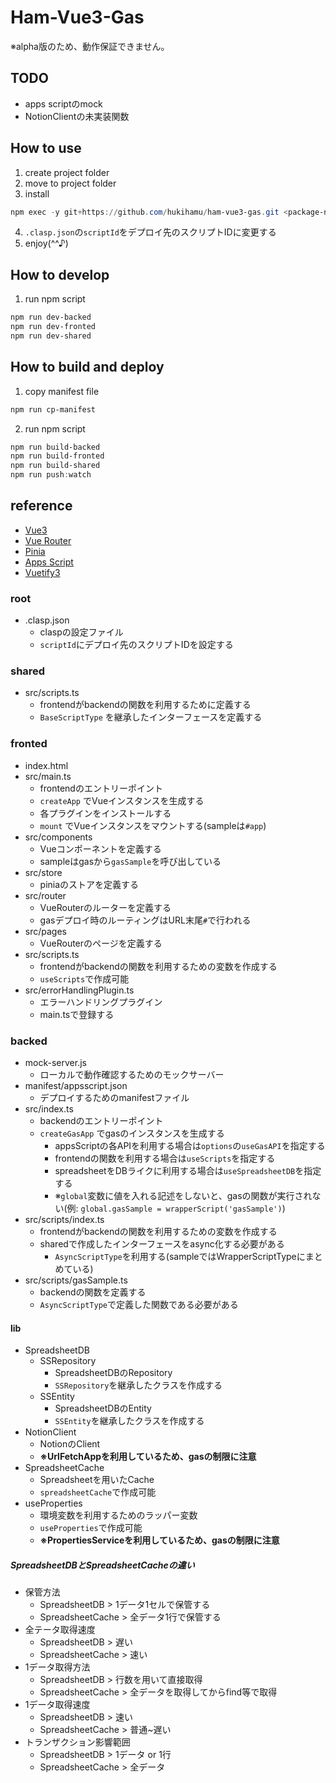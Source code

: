 # Ham-Vue3-Gas
※alpha版のため、動作保証できません。
## TODO 
- apps scriptのmock
- NotionClientの未実装関数
## How to use
1. create project folder
2. move to project folder
3. install
```powershell
npm exec -y git+https://github.com/hukihamu/ham-vue3-gas.git <package-name?>
```
4. `.clasp.json`の`scriptId`をデプロイ先のスクリプトIDに変更する
5. enjoy(^^♪)


## How to develop
1. run npm script
```powershell
npm run dev-backed
npm run dev-fronted
npm run dev-shared
```

## How to build and deploy
1. copy manifest file
```powershell
npm run cp-manifest
```
2. run npm script
```powershell
npm run build-backed
npm run build-fronted
npm run build-shared
npm run push:watch
```

## reference
- [Vue3](https://v3.vuejs.org/)
- [Vue Router](https://next.router.vuejs.org/) 
- [Pinia](https://pinia.esm.dev/)
- [Apps Script](https://developers.google.com/apps-script)
- [Vuetify3](https://vuetifyjs.com/ja/)
### root
- .clasp.json
  - claspの設定ファイル
  - `scriptId`にデプロイ先のスクリプトIDを設定する
### shared
- src/scripts.ts
  - frontendがbackendの関数を利用するために定義する
  - `BaseScriptType` を継承したインターフェースを定義する
### fronted
- index.html
- src/main.ts
  - frontendのエントリーポイント
  - `createApp` でVueインスタンスを生成する
  - 各プラグインをインストールする
  - `mount` でVueインスタンスをマウントする(sampleは`#app`)
- src/components
  - Vueコンポーネントを定義する
  - sampleはgasから`gasSample`を呼び出している
- src/store
  - piniaのストアを定義する
- src/router
  - VueRouterのルーターを定義する
  - gasデプロイ時のルーティングはURL末尾`#`で行われる
- src/pages
  - VueRouterのページを定義する
- src/scripts.ts
  - frontendがbackendの関数を利用するための変数を作成する
  - `useScripts`で作成可能
- src/errorHandlingPlugin.ts
  - エラーハンドリングプラグイン
  - main.tsで登録する 
### backed
- mock-server.js
  - ローカルで動作確認するためのモックサーバー
- manifest/appsscript.json
  - デプロイするためのmanifestファイル
- src/index.ts
  - backendのエントリーポイント
  - `createGasApp` でgasのインスタンスを生成する
    -  appsScriptの各APIを利用する場合は`options`の`useGasAPI`を指定する
    - frontendの関数を利用する場合は`useScripts`を指定する
    - spreadsheetをDBライクに利用する場合は`useSpreadsheetDB`を指定する
    - ※`global`変数に値を入れる記述をしないと、gasの関数が実行されない(例: `global.gasSample = wrapperScript('gasSample')`)
- src/scripts/index.ts
  - frontendがbackendの関数を利用するための変数を作成する
  - sharedで作成したインターフェースをasync化する必要がある
    - `AsyncScriptType`を利用する(sampleではWrapperScriptTypeにまとめている)
- src/scripts/gasSample.ts
  - backendの関数を定義する
  - `AsyncScriptType`で定義した関数である必要がある
#### lib
- SpreadsheetDB
  - SSRepository
    - SpreadsheetDBのRepository
    - `SSRepository`を継承したクラスを作成する
  - SSEntity
    - SpreadsheetDBのEntity
    - `SSEntity`を継承したクラスを作成する
- NotionClient 
  - NotionのClient
  - **※UrlFetchAppを利用しているため、gasの制限に注意**
- SpreadsheetCache
  - Spreadsheetを用いたCache
  - `spreadsheetCache`で作成可能
- useProperties
  - 環境変数を利用するためのラッパー変数
  - `useProperties`で作成可能
  - **※PropertiesServiceを利用しているため、gasの制限に注意**
##### SpreadsheetDBとSpreadsheetCacheの違い
- 保管方法
  - SpreadsheetDB > 1データ1セルで保管する
  - SpreadsheetCache > 全データ1行で保管する
- 全テータ取得速度
  - SpreadsheetDB > 遅い
  - SpreadsheetCache > 速い
- 1データ取得方法
  - SpreadsheetDB > 行数を用いて直接取得
  - SpreadsheetCache > 全データを取得してからfind等で取得
- 1データ取得速度
  - SpreadsheetDB > 速い
  - SpreadsheetCache > 普通~遅い
- トランザクション影響範囲
  - SpreadsheetDB > 1データ or 1行
  - SpreadsheetCache > 全データ